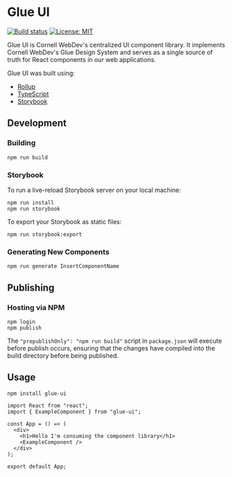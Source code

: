 # Glue UI

[![Build status](https://badge.buildkite.com/90ff98db996bb137c5be1bdce666c4b1ce68a25b17af0a6a04.svg?branch=master)](https://buildkite.com/harvey/react-component-library)
[![License: MIT](https://img.shields.io/badge/License-MIT-green.svg)](https://opensource.org/licenses/MIT)

Glue UI is Cornell WebDev's centralized UI component library. It implements Cornell WebDev's Glue Design System and serves as a single source of truth for React components in our web applications.

Glue UI was built using:

- [Rollup](https://github.com/rollup/rollup)
- [TypeScript](https://www.typescriptlang.org/)
- [Storybook](https://storybook.js.org/)

## Development


### Building

```
npm run build
```

### Storybook

To run a live-reload Storybook server on your local machine:

```
npm run install
npm run storybook
```

To export your Storybook as static files:

```
npm run storybook:export
```


### Generating New Components

```
npm run generate InsertComponentName
```

## Publishing

### Hosting via NPM

```
npm login
npm publish
```

The `"prepublishOnly": "npm run build"` script in `package.json` will execute before publish occurs, ensuring that the changes have compiled into the build directory before being published.


## Usage

```
npm install glue-ui
```

```TSX
import React from "react";
import { ExampleComponent } from "glue-ui";

const App = () => (
  <div>
    <h1>Hello I'm consuming the component library</h1>
    <ExampleComponent />
  </div>
);

export default App;
```

